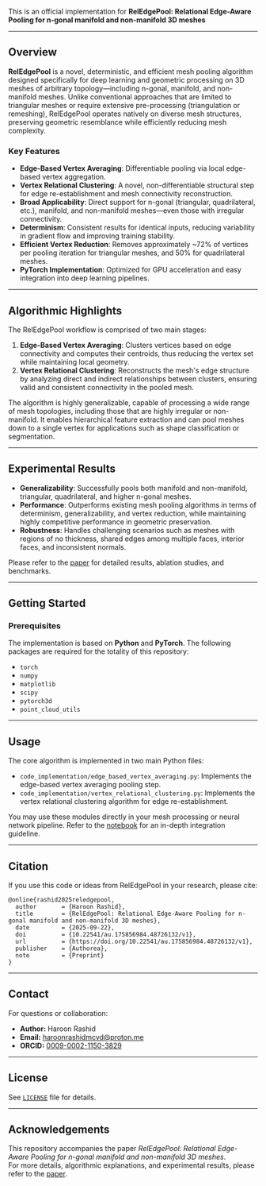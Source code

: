 This is an official implementation for **RelEdgePool: Relational Edge-Aware Pooling for n-gonal manifold and non-manifold 3D meshes**

---

## Overview

**RelEdgePool** is a novel, deterministic, and efficient mesh pooling algorithm designed specifically for deep learning and geometric processing on 3D meshes of arbitrary topology—including n-gonal, manifold, and non-manifold meshes. Unlike conventional approaches that are limited to triangular meshes or require extensive pre-processing (triangulation or remeshing), RelEdgePool operates natively on diverse mesh structures, preserving geometric resemblance while efficiently reducing mesh complexity.

### Key Features

- **Edge-Based Vertex Averaging**: Differentiable pooling via local edge-based vertex aggregation.
- **Vertex Relational Clustering**: A novel, non-differentiable structural step for edge re-establishment and mesh connectivity reconstruction.
- **Broad Applicability**: Direct support for n-gonal (triangular, quadrilateral, etc.), manifold, and non-manifold meshes—even those with irregular connectivity.
- **Determinism**: Consistent results for identical inputs, reducing variability in gradient flow and improving training stability.
- **Efficient Vertex Reduction**: Removes approximately ~72% of vertices per pooling iteration for triangular meshes, and 50% for quadrilateral meshes.
- **PyTorch Implementation**: Optimized for GPU acceleration and easy integration into deep learning pipelines.

---

## Algorithmic Highlights

The RelEdgePool workflow is comprised of two main stages:
1. **Edge-Based Vertex Averaging**: Clusters vertices based on edge connectivity and computes their centroids, thus reducing the vertex set while maintaining local geometry.
2. **Vertex Relational Clustering**: Reconstructs the mesh's edge structure by analyzing direct and indirect relationships between clusters, ensuring valid and consistent connectivity in the pooled mesh.

The algorithm is highly generalizable, capable of processing a wide range of mesh topologies, including those that are highly irregular or non-manifold. It enables hierarchical feature extraction and can pool meshes down to a single vertex for applications such as shape classification or segmentation.

---

## Experimental Results

- **Generalizability**: Successfully pools both manifold and non-manifold, triangular, quadrilateral, and higher n-gonal meshes.
- **Performance**: Outperforms existing mesh pooling algorithms in terms of determinism, generalizability, and vertex reduction, while maintaining highly competitive performance in geometric preservation.
- **Robustness**: Handles challenging scenarios such as meshes with regions of no thickness, shared edges among multiple faces, interior faces, and inconsistent normals.

Please refer to the [paper](https://doi.org/10.22541/au.175856984.48726132/v1) for detailed results, ablation studies, and benchmarks.

---

## Getting Started

### Prerequisites

The implementation is based on **Python** and **PyTorch**. The following packages are required for the totality of this repository:

- `torch`
- `numpy`
- `matplotlib`
- `scipy`
- `pytorch3d`
- `point_cloud_utils`

---

## Usage

The core algorithm is implemented in two main Python files:

- `code_implementation/edge_based_vertex_averaging.py`: Implements the edge-based vertex averaging pooling step.
- `code_implementation/vertex_relational_clustering.py`: Implements the vertex relational clustering algorithm for edge re-establishment.

You may use these modules directly in your mesh processing or neural network pipeline. Refer to the [notebook](notebooks_and_scripts/model_integration_demo/pipeline.ipynb) for an in-depth integration guideline.

---

## Citation

If you use this code or ideas from RelEdgePool in your research, please cite:

```
@online{rashid2025reledgepool,
  author       = {Haroon Rashid},
  title        = {RelEdgePool: Relational Edge-Aware Pooling for n-gonal manifold and non-manifold 3D meshes},
  date         = {2025-09-22},
  doi          = {10.22541/au.175856984.48726132/v1},
  url          = {https://doi.org/10.22541/au.175856984.48726132/v1},
  publisher    = {Authorea},
  note         = {Preprint}
}

```

---

## Contact

For questions or collaboration:

- **Author:** Haroon Rashid  
- **Email:** [haroonrashidmcvd@proton.me](mailto:haroonrashidmcvd@proton.me)
- **ORCID:** [0009-0002-1150-3829](https://orcid.org/0009-0002-1150-3829)

---

## License

See [`LICENSE`](LICENSE) file for details.

---

## Acknowledgements

This repository accompanies the paper _RelEdgePool: Relational Edge-Aware Pooling for n-gonal manifold and non-manifold 3D meshes_.  
For more details, algorithmic explanations, and experimental results, please refer to the [paper](https://doi.org/10.22541/au.175856984.48726132/v1).
